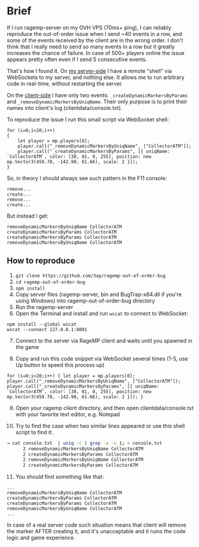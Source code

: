Brief
=====

If I run ragemp-server on my OVH VPS (70ms+ ping), I can reliably
reproduce the out-of-order issue when I send ~40 events in a row, and
some of the events received by the client are in the wrong order. I
don't think that I really need to send so many events in a row but it
greatly increases the chance of failure. In case of 500+ players
online the issue appears pretty often even if I send 5 consecutive
events.

That's how I found it. On [my server-side][server-code] I have a
remote "shell" via WebSockets to my server, and nothing else. It
allows me to run arbitrary code in real-time, without restarting the
server.

On the [client-side][client-code] I have only two events:
`_createDynamicMarkersByParams` and
`_removeDynamicMarkersByUniqName`. Their only purpose is to print
their names into client's log (clientdata/console.txt).

To reproduce the issue I run this small script via WebSocket shell:
```
for (i=0;i<20;i++)
{
    let player = mp.players[0];
    player.call("_removeDynamicMarkersByUniqName", ["CollectorATM"]);
    player.call("_createDynamicMarkersByParams", [{ uniqName: `CollectorATM`, color: [38, 81, 0, 255], position: new mp.Vector3(459.78, -142.90, 61.66), scale: 2 }]);
}
```

So, in theory I should always see such pattern in the F11 console:
```
remove...
create...
remove...
create...
```

But instead I get:
```
removeDynamicMarkersByUniqName CollectorATM
createDynamicMarkersByParams CollectorATM
createDynamicMarkersByParams CollectorATM
removeDynamicMarkersByUniqName CollectorATM
```

How to reproduce
----------------

  1. `git clone https://github.com/3ap/ragemp-out-of-order-bug`
  2. `cd ragemp-out-of-order-bug`
  3. `npm install`
  4. Copy server files (ragemp-server, bin and BugTrap-x64.dll if
     you're using Windows) into ragemp-out-of-order-bug directory
  5. Run the ragemp-server
  6. Open the Terminal and install and run `wscat` to connect to
     WebSocket:

  ```
  npm install --global wscat
  wscat --connect 127.0.0.1:8001
  ```

  7. Connect to the server via RageMP client and waits until you
     spawned in the game

  8. Copy and run this code snippet via WebSocket several times (1-5,
     use Up button to speed this process up)

  ```
  for (i=0;i<20;i++) { let player = mp.players[0]; player.call("_removeDynamicMarkersByUniqName", ["CollectorATM"]); player.call("_createDynamicMarkersByParams", [{ uniqName: `CollectorATM`, color: [38, 81, 0, 255], position: new mp.Vector3(459.78, -142.90, 61.66), scale: 2 }]); }
  ```

  9. Open your ragemp client directory, and then open
     clientdata/console.txt with your favorite text editor, e.g. Notepad

  10. Try to find the case when two similar lines appeared or use
      this shell script to find it:

  ```bash
  → cat console.txt  | uniq -c | grep -a -v 1; > console.txt
        2 removeDynamicMarkersByUniqName CollectorATM
        2 createDynamicMarkersByParams CollectorATM
        2 removeDynamicMarkersByUniqName CollectorATM
        2 createDynamicMarkersByParams CollectorATM
  ```

  11. You should find something like that:

  ```
  ...
  removeDynamicMarkersByUniqName CollectorATM
  createDynamicMarkersByParams CollectorATM
  createDynamicMarkersByParams CollectorATM
  removeDynamicMarkersByUniqName CollectorATM
  ...
  ```

  In case of a real server code such situation means that client will
  remove the marker AFTER creating it, and it's unacceptable and it
  ruins the code logic and game experience.


[server-code]: ./packages/zar/index.js
[client-code]: ./client_packages/index.js
